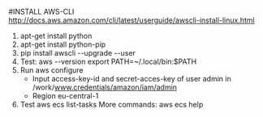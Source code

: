 #INSTALL AWS-CLI
http://docs.aws.amazon.com/cli/latest/userguide/awscli-install-linux.html
1. apt-get install python
2. apt-get install python-pip
3. pip install awscli --upgrade --user
4. Test: aws --version
   export PATH=~/.local/bin:$PATH
5. Run aws configure
   - Input access-key-id and secret-acces-key of user admin in   
   /work/www.credentials/amazon/iam/admin
   - Region eu-central-1
6. Test aws ecs list-tasks
    More commands: aws ecs help